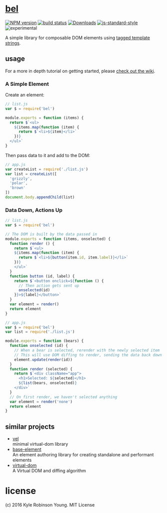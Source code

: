 # [bel](https://en.wikipedia.org/wiki/Bel_(mythology))

[![NPM version][npm-image]][npm-url]
[![build status][travis-image]][travis-url]
[![Downloads][downloads-image]][downloads-url]
[![js-standard-style][standard-image]][standard-url]
![experimental][experimental-image]

A simple library for composable DOM elements using [tagged template strings](https://developer.mozilla.org/en-US/docs/Web/JavaScript/Reference/Template_literals).

## usage

For a more in depth tutorial on getting started, please [check out the wiki](https://github.com/shama/bel/wiki).

### A Simple Element

Create an element:

```js
// list.js
var $ = require('bel')

module.exports = function (items) {
  return $`<ul>
    ${items.map(function (item) {
      return $`<li>${item}</li>`
    })}
  </ul>`
}
```

Then pass data to it and add to the DOM:

```js
// app.js
var createList = require('./list.js')
var list = createList([
  'grizzly',
  'polar',
  'brown'
])
document.body.appendChild(list)
```

### Data Down, Actions Up

```js
// list.js
var $ = require('bel')

// The DOM is built by the data passed in
module.exports = function (items, onselected) {
  function render () {
    return $`<ul>
    ${items.map(function (item) {
      return $`<li>${button(item.id, item.label)}</li>`
    })}
    </ul>`
  }
  function button (id, label) {
    return $`<button onclick=${function () {
      // Then action gets sent up
      onselected(id)
    }}>${label}</button>`
  }
  var element = render()
  return element
}
```

```js
// app.js
var $ = require('bel')
var list = require('./list.js')

module.exports = function (bears) {
  function onselected (id) {
    // When a bear is selected, rerender with the newly selected item
    // This will use DOM diffing to render, sending the data back down again
    element.update(render(id))
  }
  function render (selected) {
    return $`<div className="app">
      <h1>Selected: ${selected}</h1>
      ${list(bears, onselected)}
    </div>`
  }
  // On first render, we haven't selected anything
  var element = render('none')
  return element
}
```

## similar projects

* [vel](https://github.com/yoshuawuyts/vel)  
  minimal virtual-dom library
* [base-element](https://github.com/shama/base-element)  
  An element authoring library for creating standalone and performant elements
* [virtual-dom](https://github.com/Matt-Esch/virtual-dom)  
  A Virtual DOM and diffing algorithm

# license
(c) 2016 Kyle Robinson Young. MIT License

[npm-image]: https://img.shields.io/npm/v/bel.svg?style=flat-square
[npm-url]: https://npmjs.org/package/bel
[travis-image]: https://img.shields.io/travis/shama/bel/master.svg?style=flat-square
[travis-url]: https://travis-ci.org/shama/bel
[downloads-image]: http://img.shields.io/npm/dm/vel.svg?style=flat-square
[downloads-url]: https://npmjs.org/package/bel
[standard-image]: https://img.shields.io/badge/code%20style-standard-brightgreen.svg?style=flat-square
[standard-url]: https://github.com/feross/standard
[experimental-image]: https://img.shields.io/badge/stability-experimental-orange.svg?style=flat-square
